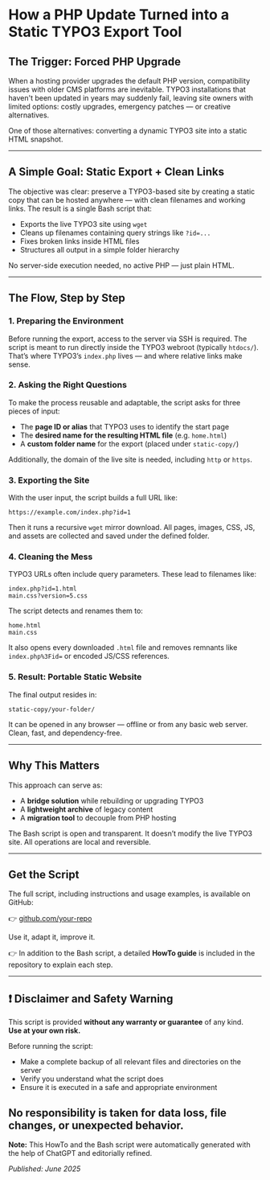 # How a PHP Update Turned into a Static TYPO3 Export Tool

## The Trigger: Forced PHP Upgrade

When a hosting provider upgrades the default PHP version, compatibility issues with older CMS platforms are inevitable. TYPO3 installations that haven't been updated in years may suddenly fail, leaving site owners with limited options: costly upgrades, emergency patches — or creative alternatives.

One of those alternatives: converting a dynamic TYPO3 site into a static HTML snapshot.

---

## A Simple Goal: Static Export + Clean Links

The objective was clear: preserve a TYPO3-based site by creating a static copy that can be hosted anywhere — with clean filenames and working links. The result is a single Bash script that:

-  Exports the live TYPO3 site using `wget`
-  Cleans up filenames containing query strings like `?id=...`
-  Fixes broken links inside HTML files
-  Structures all output in a simple folder hierarchy

No server-side execution needed, no active PHP — just plain HTML.

---

## The Flow, Step by Step

### 1. Preparing the Environment

Before running the export, access to the server via SSH is required. The script is meant to run directly inside the TYPO3 webroot (typically `htdocs/`). That’s where TYPO3’s `index.php` lives — and where relative links make sense.

### 2. Asking the Right Questions

To make the process reusable and adaptable, the script asks for three pieces of input:

-  The **page ID or alias** that TYPO3 uses to identify the start page
-  The **desired name for the resulting HTML file** (e.g. `home.html`)
-  A **custom folder name** for the export (placed under `static-copy/`)

Additionally, the domain of the live site is needed, including `http` or `https`.

### 3. Exporting the Site

With the user input, the script builds a full URL like:

```
https://example.com/index.php?id=1
```

Then it runs a recursive `wget` mirror download. All pages, images, CSS, JS, and assets are collected and saved under the defined folder.

### 4. Cleaning the Mess

TYPO3 URLs often include query parameters. These lead to filenames like:

```
index.php?id=1.html
main.css?version=5.css
```

The script detects and renames them to:

```
home.html
main.css
```

It also opens every downloaded `.html` file and removes remnants like `index.php%3Fid=` or encoded JS/CSS references.

### 5. Result: Portable Static Website

The final output resides in:

```
static-copy/your-folder/
```

It can be opened in any browser — offline or from any basic web server. Clean, fast, and dependency-free.

---

## Why This Matters

This approach can serve as:

-  A **bridge solution** while rebuilding or upgrading TYPO3
-  A **lightweight archive** of legacy content
-  A **migration tool** to decouple from PHP hosting

The Bash script is open and transparent. It doesn’t modify the live TYPO3 site. All operations are local and reversible.

---

## Get the Script

The full script, including instructions and usage examples, is available on GitHub:

👉 [github.com/your-repo](https://github.com/your-repo)

Use it, adapt it, improve it.

👉 In addition to the Bash script, a detailed **HowTo guide** is included in the repository to explain each step.

---

## ❗ Disclaimer and Safety Warning

This script is provided **without any warranty or guarantee** of any kind.  
**Use at your own risk.**

Before running the script:

-  Make a complete backup of all relevant files and directories on the server
-  Verify you understand what the script does
-  Ensure it is executed in a safe and appropriate environment

## **No responsibility is taken for data loss, file changes, or unexpected behavior.**

**Note:** This HowTo and the Bash script were automatically generated with the help of ChatGPT and editorially refined.


_Published: June 2025_
